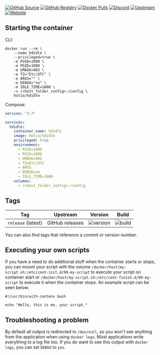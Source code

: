 [![GitHub Source](https://img.shields.io/badge/github-source-ffb64c?style=flat-square&logo=github&logoColor=white&labelColor=757575)](https://github.com/hotio/hdidle)
[![GitHub Registry](https://img.shields.io/badge/github-registry-ffb64c?style=flat-square&logo=github&logoColor=white&labelColor=757575)](https://github.com/orgs/hotio/packages/container/package/hdidle)
[![Docker Pulls](https://img.shields.io/docker/pulls/hotio/hdidle?color=ffb64c&style=flat-square&label=pulls&logo=docker&logoColor=white&labelColor=757575)](https://hub.docker.com/r/hotio/hdidle)
[![Discord](https://img.shields.io/discord/610068305893523457?style=flat-square&color=ffb64c&label=discord&logo=discord&logoColor=white&labelColor=757575)](https://hotio.dev/discord)
[![Upstream](https://img.shields.io/badge/upstream-project-ffb64c?style=flat-square&labelColor=757575)](https://github.com/adelolmo/hd-idle)
[![Website](https://img.shields.io/badge/website-hotio.dev-ffb64c?style=flat-square&labelColor=757575)](https://hotio.dev/containers/hdidle)

## Starting the container

CLI:

```shell
docker run --rm \
    --name hdidle \
    --privileged=true \
    -e PUID=1000 \
    -e PGID=1000 \
    -e UMASK=002 \
    -e TZ="Etc/UTC" \
    -e ARGS="" \
    -e DEBUG="no" \
    -e IDLE_TIME=1800 \
    -v /<host_folder_config>:/config \
    hotio/hdidle
```

Compose:

```yaml
version: "3.7"

services:
  hdidle:
    container_name: hdidle
    image: hotio/hdidle
    privileged: true
    environment:
      - PUID=1000
      - PGID=1000
      - UMASK=002
      - TZ=Etc/UTC
      - ARGS
      - DEBUG=no
      - IDLE_TIME=1800
    volumes:
      - /<host_folder_config>:/config
```

## Tags

| Tag                | Upstream        | Version | Build |
| -------------------|-----------------|---------|-------|
| `release` (latest) | GitHub releases | ![version](https://img.shields.io/badge/dynamic/json?color=f5f5f5&style=flat-square&label=&query=%24.version&url=https%3A%2F%2Fraw.githubusercontent.com%2Fhotio%2Fhdidle%2Frelease%2FVERSION.json) | ![build](https://img.shields.io/github/workflow/status/hotio/hdidle/build/release?style=flat-square&label=) |

You can also find tags that reference a commit or version number.

## Executing your own scripts

If you have a need to do additional stuff when the container starts or stops, you can mount your script with the volume `/docker/host/my-script.sh:/etc/cont-init.d/99-my-script` to execute your script on container start or `/docker/host/my-script.sh:/etc/cont-finish.d/99-my-script` to execute it when the container stops. An example script can be seen below.

```shell
#!/usr/bin/with-contenv bash

echo "Hello, this is me, your script."
```

## Troubleshooting a problem

By default all output is redirected to `/dev/null`, so you won't see anything from the application when using `docker logs`. Most applications write everything to a log file too. If you do want to see this output with `docker logs`, you can set `DEBUG` to `yes`.
